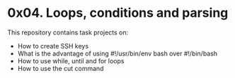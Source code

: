 # 0x04. Loops, conditions and parsing

This repository contains task projects on:
- How to create SSH keys
- What is the advantage of using #!/usr/bin/env bash over #!/bin/bash
- How to use while, until and for loops
- How to use the cut command